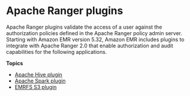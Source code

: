 # Apache Ranger plugins<a name="emr-ranger-plugins"></a>

Apache Ranger plugins validate the access of a user against the authorization policies defined in the Apache Ranger policy admin server\. Starting with Amazon EMR version 5\.32, Amazon EMR includes plugins to integrate with Apache Ranger 2\.0 that enable authorization and audit capabilities for the following applications\.

**Topics**
+ [Apache Hive plugin](emr-ranger-hive.md)
+ [Apache Spark plugin](emr-ranger-spark.md)
+ [EMRFS S3 plugin](emr-ranger-emrfs.md)